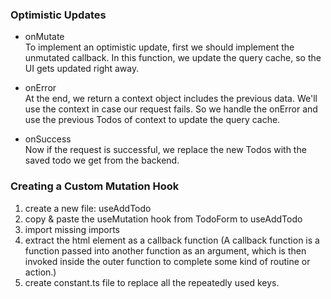 ### Optimistic Updates
- onMutate <br>
To implement an optimistic update, first we should implement the unmutated callback. 
In this function, we update the query cache, so the UI gets updated right away.

- onError <br>
At the end, we return a context object includes the previous data. We'll use the context in case our request fails.
So we handle the onError and use the previous Todos of context to update the query cache. 

- onSuccess <br>
Now if the request is successful, we replace the new Todos with the saved todo we get from the backend.


### Creating a Custom Mutation Hook

1. create a new file: useAddTodo
2. copy & paste the useMutation hook from TodoForm to useAddTodo
3. import missing imports
4. extract the html element as a callback function (A callback function is a function passed into another function as an argument, which is then invoked inside the outer function to complete some kind of routine or action.)
5. create constant.ts file to replace all the repeatedly used keys.